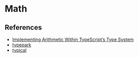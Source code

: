 # Math

## References

- [Implementing Arithmetic Within TypeScript’s Type System](https://itnext.io/implementing-arithmetic-within-typescripts-type-system-a1ef140a6f6f)
- [typepark](https://github.com/kgtkr/typepark)
- [typical](https://github.com/KiaraGrouwstra/typical/tree/master/src)
